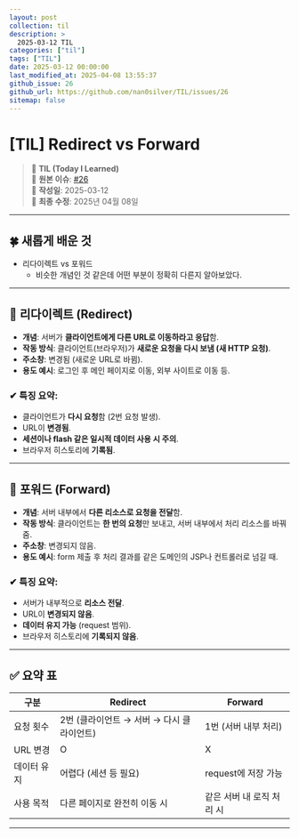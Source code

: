 ```yaml
---
layout: post
collection: til
description: >
  2025-03-12 TIL
categories: ["til"]
tags: ["TIL"]
date: 2025-03-12 00:00:00
last_modified_at: 2025-04-08 13:55:37
github_issue: 26
github_url: https://github.com/nan0silver/TIL/issues/26
sitemap: false
---
```


# [TIL] Redirect vs Forward

> 📝 **TIL (Today I Learned)**  
> 🔗 **원본 이슈**: [#26](https://github.com/nan0silver/TIL/issues/26)  
> 📅 **작성일**: 2025-03-12  
> 🔄 **최종 수정**: 2025년 04월 08일

---


## 🍀 새롭게 배운 것

- 리다이렉트 vs 포워드
  - 비슷한 개념인 것 같은데 어떤 부분이 정확히 다른지 알아보았다.

---

## 🔁 리다이렉트 (Redirect)

- **개념**: 서버가 **클라이언트에게 다른 URL로 이동하라고 응답**함.
- **작동 방식**: 클라이언트(브라우저)가 **새로운 요청을 다시 보냄 (새 HTTP 요청)**.
- **주소창**: 변경됨 (새로운 URL로 바뀜).
- **용도 예시**: 로그인 후 메인 페이지로 이동, 외부 사이트로 이동 등.

### ✔ 특징 요약:

- 클라이언트가 **다시 요청**함 (2번 요청 발생).
- URL이 **변경됨**.
- **세션이나 flash 같은 일시적 데이터 사용 시 주의**.
- 브라우저 히스토리에 **기록됨**.

---

## 🔄 포워드 (Forward)

- **개념**: 서버 내부에서 **다른 리소스로 요청을 전달**함.
- **작동 방식**: 클라이언트는 **한 번의 요청**만 보내고, 서버 내부에서 처리 리소스를 바꿔줌.
- **주소창**: 변경되지 않음.
- **용도 예시**: form 제출 후 처리 결과를 같은 도메인의 JSP나 컨트롤러로 넘길 때.

### ✔ 특징 요약:

- 서버가 내부적으로 **리소스 전달**.
- URL이 **변경되지 않음**.
- **데이터 유지 가능** (request 범위).
- 브라우저 히스토리에 **기록되지 않음**.

---

## ✅ 요약 표

| 구분        | Redirect                                  | Forward                   |
| ----------- | ----------------------------------------- | ------------------------- |
| 요청 횟수   | 2번 (클라이언트 → 서버 → 다시 클라이언트) | 1번 (서버 내부 처리)      |
| URL 변경    | O                                         | X                         |
| 데이터 유지 | 어렵다 (세션 등 필요)                     | request에 저장 가능       |
| 사용 목적   | 다른 페이지로 완전히 이동 시              | 같은 서버 내 로직 처리 시 |

---
